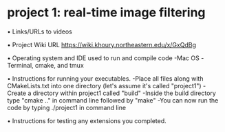 # project 1: real-time image filtering

• Links/URLs to videos
 
• Project Wiki URL
https://wiki.khoury.northeastern.edu/x/GxQdBg

• Operating system and IDE used to run and compile code
-Mac OS
-Terminal, cmake, and tmux

• Instructions for running your executables.
-Place all files along with CMakeLists.txt into one directory (let's assume it's called "project1")
-Create a directory within project1 called "build"
-Inside the build directory type "cmake .." in command line followed by "make"
-You can now run the code by typing ./project1 in command line

• Instructions for testing any extensions you completed.
